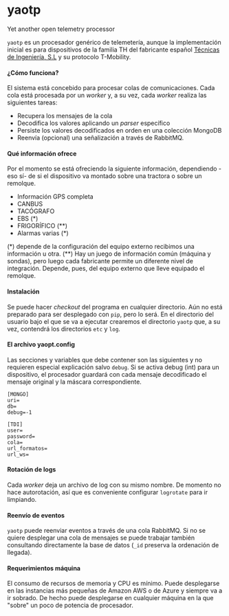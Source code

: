 # yaotp
Yet another open telemetry processor

`yaotp` es un procesador genérico de telemetería, aunque la implementación
inicial es para dispositivos de la familia TH del fabricante español
[Técnicas de Ingeniería, S.L](https://gesinflot.com/) y su protocolo
T-Mobility.

#### ¿Cómo funciona?

El sistema está concebido para procesar colas de comunicaciones. Cada cola
está procesada por un _worker_ y, a su vez, cada _worker_ realiza las 
siguientes tareas:

- Recupera los mensajes de la cola
- Decodifica los valores aplicando un _parser_ específico
- Persiste los valores decodificados en orden en una colección MongoDB
- Reenvía (opcional) una señalización a través de RabbitMQ.

#### Qué información ofrece

Por el momento se está ofreciendo la siguiente información, dependiendo -eso
sí- de si el dispositivo va montado sobre una tractora o sobre un remolque.

- Información GPS completa
- CANBUS 
- TACÓGRAFO 
- EBS (*)
- FRIGORÍFICO (**)
- Alarmas varias (*)

(*) depende de la configuración del equipo externo recibimos una información
u otra.
(**) Hay un juego de información común (máquina y sondas), pero luego cada 
fabricante permite un diferente nivel de integración. Depende, pues, del
equipo externo que lleve equipado el remolque.

#### Instalación

Se puede hacer _checkout_ del programa en cualquier directorio. Aún no está
preparado para ser desplegado con `pip`, pero lo será. En el directorio del
usuario bajo el que se va a ejecutar crearemos el directorio `yaotp` que, 
a su vez, contendrá los directorios `etc` y `log`.

#### El archivo yaopt.config

Las secciones y variables que debe contener son las siguientes y no requieren
especial explicación salvo `debug`. Si se activa debug (int) para un 
dispositivo, el procesador guardará con cada mensaje decodificado el mensaje
original y la máscara correspondiente.

```
[MONGO]
uri=
db=
debug=-1

[TDI]
user=
password=
cola=
url_formatos=
url_ws=
```

#### Rotación de logs

Cada _worker_ deja un archivo de log con su mismo nombre. De momento no hace
autorotación, así que es conveniente configurar `logrotate` para ir limpiando.

#### Reenvío de eventos

`yaotp` puede reenviar eventos a través de una cola RabbitMQ. Si no se quiere
desplegar una cola de mensajes se puede trabajar también consultando
directamente la base de datos (`_id` preserva la ordenación de llegada).

#### Requerimientos máquina

El consumo de recursos de memoria y CPU es mínimo. Puede desplegarse en las
instancias más pequeñas de Amazon AWS o de Azure y siempre va a ir sobrado.
De hecho puede desplegarse en cualquier máquina en la que "sobre" un poco de
potencia de procesador.

